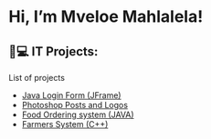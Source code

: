 <h1>Hi, I’m Mveloe Mahlalela! </h1>

<h2>👨💻 IT Projects:</h2>

List of projects</b>
  - [Java Login Form (JFrame)](https://github.com/NatureProductions/register-and-login)
  - [Photoshop Posts and Logos](https://github.com/NatureProductions/Photoshop-)
  - [Food Ordering system (JAVA)](https://github.com/NatureProductions/Food-Ordering-)
  - [Farmers System (C++)](https://github.com/NatureProductions/C-Agriculture-)
  

  

  


